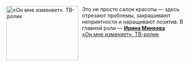<!--2025-03-16 21:17:27-->
<div class="yb">
  <div class="rss smaller1 kino_kino"><a href="https://www.kino-teatr.ru/video/47523/" title="«Он мне изменяет». ТВ-ролик"><img src="https://www.kino-teatr.ru/video/3/2/47523/poster.jpg" width="196" height="147" align="left" hspace="5" style="margin: 0px 10px 0px 5px" alt="«Он мне изменяет». ТВ-ролик"/></a>Это не просто салон красоты — здесь отрезают проблемы, закрашивают неприятности и наращивают позитив. В главной роли — <a href=https://www.kino-teatr.ru/kino/acter/w/ros/381827/bio/ target=_blank><strong>Ирина Минеева</strong></a> <br><a class="light" href="https://www.kino-teatr.ru/video/47523/">«Он мне изменяет». ТВ-ролик</a></div>
</div>
